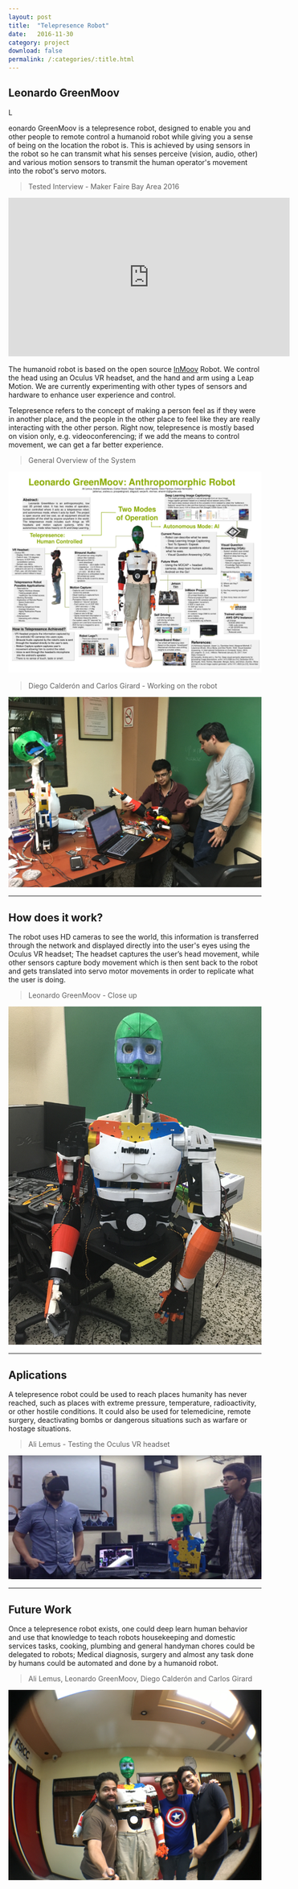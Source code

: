 ```yaml
---
layout: post
title:  "Telepresence Robot"
date:   2016-11-30
category: project
download: false
permalink: /:categories/:title.html
---
```


## Leonardo GreenMoov

<p class="intro"><span class="dropcap">L</span></p>eonardo GreenMoov is a telepresence robot, designed to enable you and other people to remote control a humanoid robot while giving you a sense of being on the location the robot is. This is achieved by using sensors in the robot so he can transmit what his senses perceive (vision, audio, other) and various motion sensors to transmit the human operator's movement into the robot's servo motors.

> Tested Interview - Maker Faire Bay Area 2016

<iframe width="560" height="315" src="https://www.youtube.com/embed/3GuZiNdeueI" frameborder="0" allowfullscreen></iframe>

The humanoid robot is based on the open source [InMoov](https://www.inmoov.fr) Robot. We control the head using an Oculus VR headset, and the hand and arm using a Leap Motion. We are currently experimenting with other types of sensors and hardware to enhance user experience and control.

Telepresence refers to the concept of making a person feel as if they were in another place, and the people in the other place to feel like they are really interacting with the other person. Right now, telepresence is mostly based on vision only, e.g. videoconferencing; if we add the means to control movement, we can get a far better experience.

> General Overview of the System

![NVidia Poster](/misc/img/projects/leonardo/GTC2017-LeonardoGreenMoov.jpg)

> Diego Calderón and Carlos Girard - Working on the robot

![Trabajando](/misc/img/projects/leonardo/1.jpg)

***

## How does it work?

The robot uses HD cameras to see the world, this information is transferred through the network and displayed directly into the user's eyes using the Oculus VR headset; The headset captures the user’s head movement, while other sensors capture body movement which is then sent back to the robot and gets translated into servo motor movements in order to replicate what the user is doing.

> Leonardo GreenMoov - Close up

![Leonardo GreenMoov](/misc/img/projects/leonardo/2.jpg)

***

## Aplications

A telepresence robot could be used to reach places humanity has never reached, such as places with extreme pressure, temperature, radioactivity, or other hostile conditions. It could also be used for telemedicine, remote surgery, deactivating bombs or dangerous situations such as warfare or hostage situations.

> Ali Lemus - Testing the Oculus VR headset

![VR Headset](/misc/img/projects/leonardo/3.jpg)

***

## Future Work

Once a telepresence robot exists, one could deep learn human behavior and use that knowledge to teach robots housekeeping and domestic services tasks, cooking, plumbing and general handyman chores could be delegated to robots; Medical diagnosis, surgery and almost any task done by humans could be automated and done by a humanoid robot.

> Ali Lemus, Leonardo GreenMoov, Diego Calderón and Carlos Girard

![selfie](/misc/img/projects/leonardo/0.jpg)
